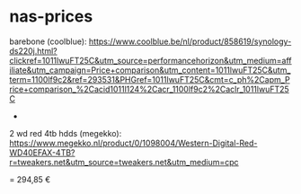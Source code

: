 # nas-prices

barebone (coolblue): https://www.coolblue.be/nl/product/858619/synology-ds220j.html?clickref=1011lwuFT25C&utm_source=performancehorizon&utm_medium=affiliate&utm_campaign=Price+comparison&utm_content=1011lwuFT25C&utm_term=1100lf9c2&ref=293531&PHGref=1011lwuFT25C&cmt=c_ph%2Capm_Price+comparison_%2Cacid1011l124%2Cacr_1100lf9c2%2Caclr_1011lwuFT25C

+

2 wd red 4tb hdds (megekko): https://www.megekko.nl/product/0/1098004/Western-Digital-Red-WD40EFAX-4TB?r=tweakers.net&utm_source=tweakers.net&utm_medium=cpc

= 294,85 €
